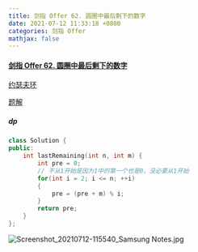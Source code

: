 ```yaml
---
title: 剑指 Offer 62. 圆圈中最后剩下的数字
date: 2021-07-12 11:33:18 +0800
categories: 剑指 Offer
mathjax: false
---
```

#### [剑指 Offer 62. 圆圈中最后剩下的数字](https://leetcode-cn.com/problems/yuan-quan-zhong-zui-hou-sheng-xia-de-shu-zi-lcof/)

[约瑟夫环](https://zh.wikipedia.org/wiki/%E7%BA%A6%E7%91%9F%E5%A4%AB%E6%96%AF%E9%97%AE%E9%A2%98)

[题解](https://leetcode-cn.com/problems/yuan-quan-zhong-zui-hou-sheng-xia-de-shu-zi-lcof/solution/jian-zhi-offer-62-yuan-quan-zhong-zui-ho-dcow/)

##### dp
```c++
class Solution {
public:
    int lastRemaining(int n, int m) {
        int pre = 0;
        // 不从1开始是因为1中的第一个也是0，没必要从1开始
        for(int i = 2; i <= n; ++i)
        {
            pre = (pre + m) % i;
        }
        return pre;
    }
};
```
![Screenshot_20210712-115540_Samsung Notes.jpg](https://image.cinte.cc/2021/07/12/dcd4cf4ae07a7.jpg)
